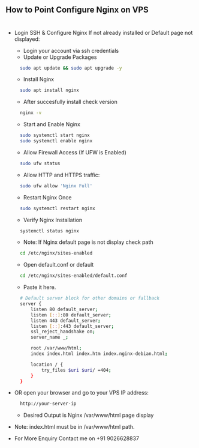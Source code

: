 ## How to Point Configure Nginx on VPS
#
- Login SSH & Configure Nginx If not already installed or Default page not displayed:
    - Login your account via ssh credentials
    - Update or Upgrade Packages
    ```sh
      sudo apt update && sudo apt upgrade -y
    ```
    - Install Nginx
    ```sh
      sudo apt install nginx
    ```
    - After succesfully install check version
    ```sh
      nginx -v
    ```
    - Start and Enable Nginx
    ```sh
      sudo systemctl start nginx
      sudo systemctl enable nginx
    ```
    - Allow Firewall Access (If UFW is Enabled)
    ```sh
      sudo ufw status
    ```
    - Allow HTTP and HTTPS traffic:
    ```sh
      sudo ufw allow 'Nginx Full'
    ```

    - Restart Nginx Once
    ```sh
      sudo systemctl restart nginx
    ```

    - Verify Nginx Installation
    ```sh
      systemctl status nginx
    ```

    - Note: If Nginx default page is not display check path 
    ```sh
      cd /etc/nginx/sites-enabled
    ```
    - Open default.conf or default
    ```sh
      cd /etc/nginx/sites-enabled/default.conf
    ```
    - Paste it here.
    ```sh
      # Default server block for other domains or fallback
      server {
          listen 80 default_server;
          listen [::]:80 default_server;
          listen 443 default_server;
          listen [::]:443 default_server;
          ssl_reject_handshake on;
          server_name _;

          root /var/www/html;
          index index.html index.htm index.nginx-debian.html;

          location / {
              try_files $uri $uri/ =404;
          }
      }
    ``` 

- OR open your browser and go to your VPS IP address:
  ```sh
    http://your-server-ip
  ``` 
  - Desired Output is Nginx /var/www/html page display


- Note: index.html must be in /var/www/html path. 

- For More Enquiry Contact me on +91 9026628837